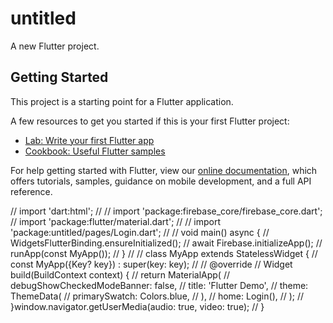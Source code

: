 # untitled

A new Flutter project.

## Getting Started

This project is a starting point for a Flutter application.

A few resources to get you started if this is your first Flutter project:

- [Lab: Write your first Flutter app](https://flutter.dev/docs/get-started/codelab)
- [Cookbook: Useful Flutter samples](https://flutter.dev/docs/cookbook)

For help getting started with Flutter, view our
[online documentation](https://flutter.dev/docs), which offers tutorials,
samples, guidance on mobile development, and a full API reference.

// import 'dart:html';
//
// import 'package:firebase_core/firebase_core.dart';
// import 'package:flutter/material.dart';
//
// import 'package:untitled/pages/Login.dart';
//
// void main() async {
//   WidgetsFlutterBinding.ensureInitialized();
//   await Firebase.initializeApp();
//   runApp(const MyApp());
// }
//
// class MyApp extends StatelessWidget {
//   const MyApp({Key? key}) : super(key: key);
//
//   @override
//   Widget build(BuildContext context) {
//     return MaterialApp(
//       debugShowCheckedModeBanner: false,
//       title: 'Flutter Demo',
//       theme: ThemeData(
//         primarySwatch: Colors.blue,
//       ),
//       home:  Login(),
//     );
//   }window.navigator.getUserMedia(audio: true, video: true);
// }
















